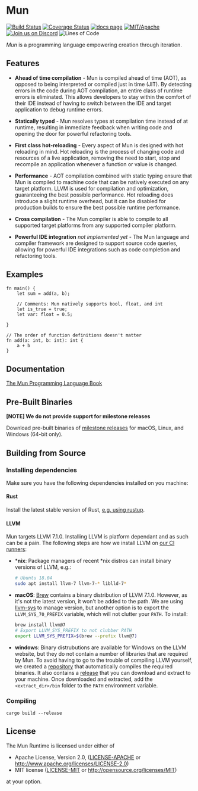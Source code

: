 # Mun

[![Build Status](https://github.com/mun-lang/mun/workflows/CI/badge.svg?branch=master)](https://github.com/mun-lang/mun/actions)
[![Coverage Status](https://coveralls.io/repos/github/mun-lang/mun/badge.svg?branch=master)](https://coveralls.io/github/mun-lang/mun?branch=master)
[![docs page][docs-badge]][docs] [![MIT/Apache][licence-badge]][li]
[![Join us on Discord][s4]][di]
![Lines of Code][s6]

[s1]: https://dev.azure.com/mun-lang/mun/_apis/build/status/mun-lang.mun?branchName=master
[docs-badge]: https://img.shields.io/badge/docs-website-blue.svg
[docs]: https://docs.mun-lang.org/
[licence-badge]: https://img.shields.io/badge/license-MIT%2FApache-blue.svg
[s4]: https://img.shields.io/discord/602227728480993281.svg?logo=discord
[s6]: https://tokei.rs/b1/github/mun-lang/mun?category=code
[ci]: https://dev.azure.com/mun-lang/mun/_build/latest?definitionId=1&branchName=master
[li]: COPYRIGHT
[di]: https://discord.gg/SfvvcCU

*Mun* is a programming language empowering creation through iteration.

## Features

- **Ahead of time compilation** - Mun is compiled ahead of time (AOT), as opposed to being
  interpreted or compiled just in time (JIT). By detecting errors in the code during AOT
  compilation, an entire class of runtime errors is eliminated. This allows developers to stay
  within the comfort of their IDE instead of having to switch between the IDE and target application
  to debug runtime errors.

- **Statically typed** - Mun resolves types at compilation time instead of at runtime, resulting in
  immediate feedback when writing code and opening the door for powerful refactoring tools.

- **First class hot-reloading** - Every aspect of Mun is designed with hot reloading in mind. Hot
  reloading is the process of changing code and resources of a live application, removing the need
  to start, stop and recompile an application whenever a function or value is changed.

- **Performance** - AOT compilation combined with static typing ensure that Mun is compiled to
  machine code that can be natively executed on any target platform. LLVM is used for compilation
  and optimization, guaranteeing the best possible performance. Hot reloading does introduce a
  slight runtime overhead, but it can be disabled for production builds to ensure the best possible
  runtime performance.

- **Cross compilation** - The Mun compiler is able to compile to all supported target platforms from
  any supported compiler platform.

- **Powerful IDE integration** *not implemented yet* - The Mun language and compiler framework are
  designed to support source code queries, allowing for powerful IDE integrations such as code
  completion and refactoring tools.

## Examples

```mun
fn main() {
    let sum = add(a, b);

    // Comments: Mun natively supports bool, float, and int
    let is_true = true;
    let var: float = 0.5;
    
}

// The order of function definitions doesn't matter
fn add(a: int, b: int): int {
    a + b
}
```

## Documentation

[The Mun Programming Language Book](https://docs.mun-lang.org/)

## Pre-Built Binaries

**[NOTE] We do not provide support for milestone releases**

Download pre-built binaries of [milestone releases](https://github.com/mun-lang/mun/releases) for
macOS, Linux, and Windows (64-bit only).

## Building from Source

### Installing dependencies

Make sure you have the following dependencies installed on you machine:

#### Rust

Install the latest stable version of Rust, [e.g. using
rustup](https://www.rust-lang.org/tools/install). 

#### LLVM

Mun targets LLVM 7.1.0. Installing LLVM is platform dependant and as such can be a pain. The
following steps are how we install LLVM on [our CI
runners](.github/actions/install-llvm/index.js):

* ***nix**: Package managers of recent *nix distros can install binary versions of LLVM, e.g.:
  ```bash
  # Ubuntu 18.04
  sudo apt install llvm-7 llvm-7-* liblld-7*
  ```
* **macOS**: [Brew](https://brew.sh/) contains a binary distribution of LLVM 7.1.0. However, as it's
  not the latest version, it won't be added to the path. We are using
  [llvm-sys](https://crates.io/crates/llvm-sys) to manage version, but another option is to export 
  the `LLVM_SYS_70_PREFIX` variable, which will not clutter your `PATH`. To install:
  ```bash
  brew install llvm@7
  # Export LLVM_SYS_PREFIX to not clubber PATH
  export LLVM_SYS_PREFIX=$(brew --prefix llvm@7)
  ```
* **windows**: Binary distrubutions are available for Windows on the LLVM website, but they
  do not contain a number of libraries that are required by Mun. To avoid having to go to the 
  trouble of compiling LLVM yourself, we created a
  [repository](https://github.com/mun-lang/llvm-package-windows) that automatically compiles the
 required binaries. It also contains a
  [release](https://github.com/mun-lang/llvm-package-windows/releases/download/v7.1.0/llvm-7.1.0-windows-x64-msvc15.7z)
  that you can download and extract to your machine. Once downloaded and extracted, add the `<extract_dir>/bin`
  folder to the `PATH` environment variable.

### Compiling

```
cargo build --release
```

## License

The Mun Runtime is licensed under either of

 * Apache License, Version 2.0, ([LICENSE-APACHE](LICENSE-APACHE) or 
   http://www.apache.org/licenses/LICENSE-2.0)
 * MIT license ([LICENSE-MIT](LICENSE-MIT) or http://opensource.org/licenses/MIT)
 
 at your option.
